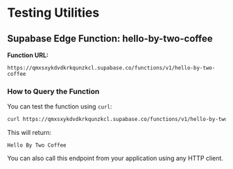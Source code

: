 # Testing Utilities

## Supabase Edge Function: hello-by-two-coffee

**Function URL:**
```
https://qmxsxykdvdkrkqunzkcl.supabase.co/functions/v1/hello-by-two-coffee
```

### How to Query the Function

You can test the function using `curl`:

```sh
curl https://qmxsxykdvdkrkqunzkcl.supabase.co/functions/v1/hello-by-two-coffee
```

This will return:
```
Hello By Two Coffee
```

You can also call this endpoint from your application using any HTTP client. 